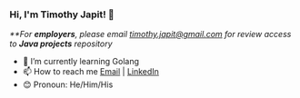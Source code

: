 ### Hi, I'm Timothy Japit! 👋

_**For **employers**, please email timothy.japit@gmail.com for review access to **Java projects** repository_  

- 🌱 I’m currently learning Golang
- 📫 How to reach me [Email](mailto:timothy.japit@gmail.com) | [LinkedIn](https://www.linkedin.com/in/timothyjapit/)
- 😊 Pronoun: He/Him/His

<!---
tjapit/tjapit is a ✨ special ✨ repository because its `README.md` (this file) appears on your GitHub profile.
You can click the Preview link to take a look at your changes.
--->
